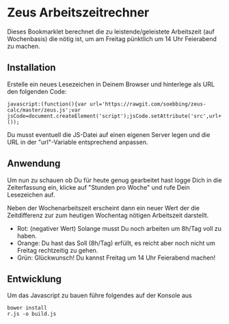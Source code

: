 # Zeus Arbeitszeitrechner

Dieses Bookmarklet berechnet die zu leistende/geleistete Arbeitszeit (auf Wochenbasis) die nötig ist, um am Freitag
pünktlich um 14 Uhr Feierabend zu machen.

## Installation

Erstelle ein neues Lesezeichen in Deinem Browser und hinterlege als URL den folgenden Code:

    javascript:(function(){var url='https://rawgit.com/soebbing/zeus-calc/master/zeus.js';var jsCode=document.createElement('script');jsCode.setAttribute('src',url+'?'+Math.random());document.body.appendChild(jsCode);}());

Du musst eventuell die JS-Datei auf einen eigenen Server legen und die URL in der "url"-Variable entsprechend anpassen.

## Anwendung

Um nun zu schauen ob Du für heute genug gearbeitet hast logge Dich in die Zeiterfassung ein, klicke auf "Stunden pro Woche"
und rufe Dein Lesezeichen auf.

Neben der Wochenarbeitszeit erscheint dann ein neuer Wert der die Zeitdifferenz zur zum heutigen Wochentag nötigen Arbeitszeit darstellt.

- Rot: (negativer Wert) Solange musst Du noch arbeiten um 8h/Tag voll zu haben.
- Orange: Du hast das Soll (8h/Tag) erfüllt, es reicht aber noch nicht um Freitag rechtzeitig zu gehen.
- Grün: Glückwunsch! Du kannst Freitag um 14 Uhr Feierabend machen!

## Entwicklung

Um das Javascript zu bauen führe folgendes auf der Konsole aus

    bower install
    r.js -o build.js

